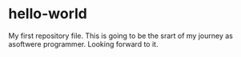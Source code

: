 # hello-world
My first repository file.
This is going to be the srart of my journey as asoftwere programmer. Looking forward to  it.
